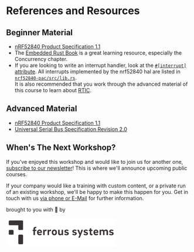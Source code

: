 # References and Resources

## Beginner Material

- [nRF52840 Product Specification 1.1](https://infocenter.nordicsemi.com/pdf/nRF52840_PS_v1.1.pdf)
- The [Embedded Rust Book][embedded rust] is a great learning resource, especially the Concurrency chapter.
- If you are looking to write an interrupt handler, look at the [`#[interrupt]` attribute][interrupt]. All interrupts implemented by the nrf52840 hal are listed in [`nrf52840-pac/src/lib.rs`][pac].  
It is also recommended that you work through the advanced material of this course to learn about [RTIC][rtic].

[pac]: https://github.com/nrf-rs/nrf52840-pac/blob/9558a3ed032b2aec7e57c2f42330f1dee0000a04/src/lib.rs#L167
[interrupt]: https://docs.rs/cortex-m-rt-macros/0.1.5/cortex_m_rt_macros/attr.interrupt.html
[rtic]: https://docs.rs/cortex-m-rtic/0.5.3/rtic/
[embedded rust]: https://rust-embedded.github.io/book/



## Advanced Material

- [nRF52840 Product Specification 1.1](https://infocenter.nordicsemi.com/pdf/nRF52840_PS_v1.1.pdf)
- [Universal Serial Bus Specification Revision 2.0](https://www.usb.org/document-library/usb-20-specification)

## When's The Next Workshop?
If you've enjoyed this workshop and would like to join us for another one, [subscribe to our newsletter](https://ferrous-systems.us19.list-manage.com/subscribe/post?u=94954b16eab55b59525c890cb&id=5eaf5b14e6)! This is where we'll announce upcoming public courses.

If your company would like a training with custom content, or a private run of an existing workshop, we'll be happy to make this happen for you. Get in touch with us [via phone or E-Mail](https://ferrous-systems.com/#contact) for further information.

brought to you with 🧡 by

<img src="./logo-monochrome.svg" alt="ferrous systems logo" width=300px>
